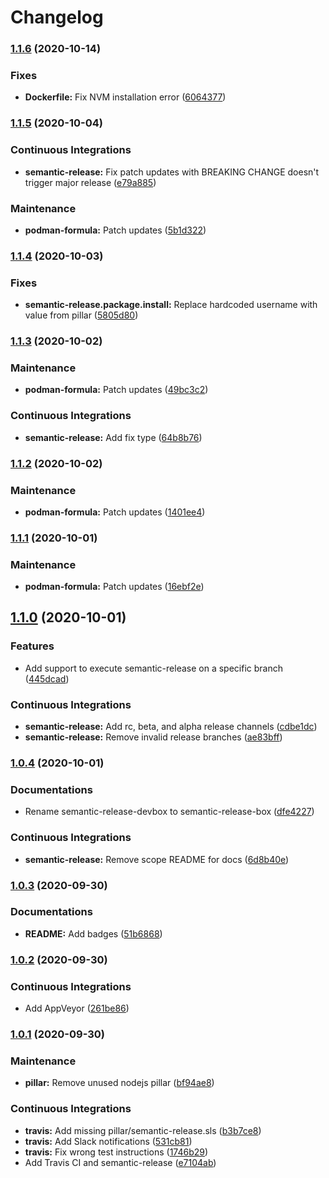 # Changelog

### [1.1.6](https://github.com/extra2000/semantic-release-box/compare/v1.1.5...v1.1.6) (2020-10-14)


### Fixes

* **Dockerfile:** Fix NVM installation error ([6064377](https://github.com/extra2000/semantic-release-box/commit/60643772af1db98461df05900d033cf2c6475144))

### [1.1.5](https://github.com/extra2000/semantic-release-box/compare/v1.1.4...v1.1.5) (2020-10-04)


### Continuous Integrations

* **semantic-release:** Fix patch updates with BREAKING CHANGE doesn't trigger major release ([e79a885](https://github.com/extra2000/semantic-release-box/commit/e79a88559f0ee0538728a301091fc78ce11de716))


### Maintenance

* **podman-formula:** Patch updates ([5b1d322](https://github.com/extra2000/semantic-release-box/commit/5b1d322bfb55d650ec2808f861c28af32071a8cd))

### [1.1.4](https://github.com/extra2000/semantic-release-box/compare/v1.1.3...v1.1.4) (2020-10-03)


### Fixes

* **semantic-release.package.install:** Replace hardcoded username with value from pillar ([5805d80](https://github.com/extra2000/semantic-release-box/commit/5805d809928ae582611c7f3e344427c1c92e7fbb))

### [1.1.3](https://github.com/extra2000/semantic-release-box/compare/v1.1.2...v1.1.3) (2020-10-02)


### Maintenance

* **podman-formula:** Patch updates ([49bc3c2](https://github.com/extra2000/semantic-release-box/commit/49bc3c201a54e31bdf82b58e38843af03d831cee))


### Continuous Integrations

* **semantic-release:** Add fix type ([64b8b76](https://github.com/extra2000/semantic-release-box/commit/64b8b7655e76af202c342221b07db74a03681293))

### [1.1.2](https://github.com/extra2000/semantic-release-box/compare/v1.1.1...v1.1.2) (2020-10-02)


### Maintenance

* **podman-formula:** Patch updates ([1401ee4](https://github.com/extra2000/semantic-release-box/commit/1401ee473183f1080a5329cf47cf2bf42be61230))

### [1.1.1](https://github.com/extra2000/semantic-release-box/compare/v1.1.0...v1.1.1) (2020-10-01)


### Maintenance

* **podman-formula:** Patch updates ([16ebf2e](https://github.com/extra2000/semantic-release-box/commit/16ebf2ee02d7f22c80061d1e049996375e772b1c))

## [1.1.0](https://github.com/extra2000/semantic-release-box/compare/v1.0.4...v1.1.0) (2020-10-01)


### Features

* Add support to execute semantic-release on a specific branch ([445dcad](https://github.com/extra2000/semantic-release-box/commit/445dcade1f078d9ac7bc19a648b5b9f5684abf3a))


### Continuous Integrations

* **semantic-release:** Add rc, beta, and alpha release channels ([cdbe1dc](https://github.com/extra2000/semantic-release-box/commit/cdbe1dc6cc980d2a747416e1f13ae460b210bf9a))
* **semantic-release:** Remove invalid release branches ([ae83bff](https://github.com/extra2000/semantic-release-box/commit/ae83bff2fa001eeebb652d58d3f8b851b5e048e1))

### [1.0.4](https://github.com/extra2000/semantic-release-box/compare/v1.0.3...v1.0.4) (2020-10-01)


### Documentations

* Rename semantic-release-devbox to semantic-release-box ([dfe4227](https://github.com/extra2000/semantic-release-box/commit/dfe422780a52aed6b2dc262554f3eff4885ae474))


### Continuous Integrations

* **semantic-release:** Remove scope README for docs ([6d8b40e](https://github.com/extra2000/semantic-release-box/commit/6d8b40e75c5456486a5fa049657e2f0526edd770))

### [1.0.3](https://github.com/extra2000/semantic-release-box/compare/v1.0.2...v1.0.3) (2020-09-30)


### Documentations

* **README:** Add badges ([51b6868](https://github.com/extra2000/semantic-release-box/commit/51b6868b136e7dcc514f419086774babc5053659))

### [1.0.2](https://github.com/extra2000/semantic-release-box/compare/v1.0.1...v1.0.2) (2020-09-30)


### Continuous Integrations

* Add AppVeyor ([261be86](https://github.com/extra2000/semantic-release-box/commit/261be86fc7d257fac7a514e7c6e2099d3e31b9ac))

### [1.0.1](https://github.com/extra2000/semantic-release-box/compare/v1.0.0...v1.0.1) (2020-09-30)


### Maintenance

* **pillar:** Remove unused nodejs pillar ([bf94ae8](https://github.com/extra2000/semantic-release-box/commit/bf94ae8dbe8a127b658568d4ec92c3047df31323))


### Continuous Integrations

* **travis:** Add missing pillar/semantic-release.sls ([b3b7ce8](https://github.com/extra2000/semantic-release-box/commit/b3b7ce889fa78cacc85367f45c2637c077949de5))
* **travis:** Add Slack notifications ([531cb81](https://github.com/extra2000/semantic-release-box/commit/531cb8116d40a3a5bcc4ef4d6f340f9df5f925a3))
* **travis:** Fix wrong test instructions ([1746b29](https://github.com/extra2000/semantic-release-box/commit/1746b29624e0ac95d4eb154e0c546ceb1934d965))
* Add Travis CI and semantic-release ([e7104ab](https://github.com/extra2000/semantic-release-box/commit/e7104ab3635d29aa8117061094500f39f2f0cfc1))
